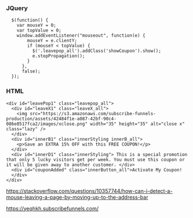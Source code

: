 
### JQuery

```
  $(function() {
    var mouseY = 0;
    var topValue = 0;
    window.addEventListener("mouseout", function(e) {
        mouseY = e.clientY;
        if (mouseY < topValue) {
          $('.leavepop_all').addClass('showCoupon').show();
          e.stopPropagation();
        }
      },
      false);
  });
```

### HTML

```
<div id="leavePop1" class="leavepop_all">
  <div id="leaveX1" class="leaveX_all">
    <img src="https://s3.amazonaws.com/subscribe-funnels-production/assets/42484f1e-a087-42bf-90c4-086e8517fca2/images/xclose.png" width="35" height="35" alt="close x" class="lazy" />
  </div>
  <div id="innerB1" class="innerStyling innerB_all">
    <p>Save an EXTRA 15% OFF with this FREE COUPON!</p>
  </div>
  <div id="innerD1" class="innerStyling"> This is a special promotion that only 5 lucky visitors get per week. You must use this coupon or it will be given away to another customer. </div>
  <div id="couponAdded" class="innerButton_all">Activate My Coupon!
  </div>
</div>
```

https://stackoverflow.com/questions/10357744/how-can-i-detect-a-mouse-leaving-a-page-by-moving-up-to-the-address-bar

https://yeqhkh.subscribefunnels.com/ 

